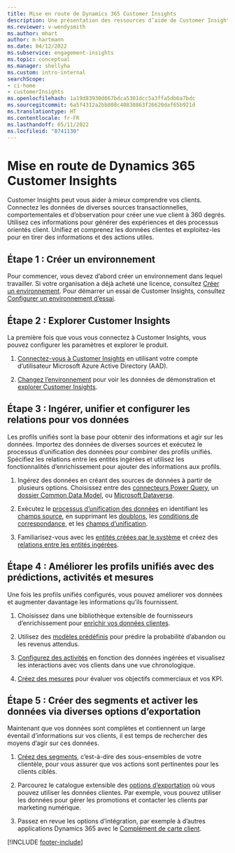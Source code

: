 ```yaml
---
title: Mise en route de Dynamics 365 Customer Insights
description: Une présentation des ressources d’aide de Customer Insights pour démarrer rapidement
ms.reviewer: v-wendysmith
ms.author: mhart
author: m-hartmann
ms.date: 04/12/2022
ms.subservice: engagement-insights
ms.topic: conceptual
ms.manager: shellyha
ms.custom: intro-internal
searchScope:
- ci-home
- customerInsights
ms.openlocfilehash: 1a19d83930d667bdca5301dcc5a3ffa5db6a7bdc
ms.sourcegitcommit: 6a5f4312a2bb808c40830863f26620daf65b921d
ms.translationtype: HT
ms.contentlocale: fr-FR
ms.lasthandoff: 05/11/2022
ms.locfileid: "8741130"
---
```

# <a name="get-started-with-dynamics-365-customer-insights"></a>Mise en route de Dynamics 365 Customer Insights

Customer Insights peut vous aider à mieux comprendre vos clients. Connectez les données de diverses sources transactionnelles, comportementales et d’observation pour créer une vue client à 360 degrés. Utilisez ces informations pour générer des expériences et des processus orientés client. Unifiez et comprenez les données clientes et exploitez-les pour en tirer des informations et des actions utiles.

## <a name="step-1-create-an-environment"></a>Étape 1 : Créer un environnement

Pour commencer, vous devez d’abord créer un environnement dans lequel travailler. Si votre organisation a déjà acheté une licence, consultez [Créer un environnement](create-environment.md). Pour démarrer un essai de Customer Insights, consultez [Configurer un environnement d’essai](trial-signup.md).

## <a name="step-2-explore-customer-insights"></a>Étape 2 : Explorer Customer Insights

La première fois que vous vous connectez à Customer Insights, vous pouvez configurer les paramètres et explorer le produit.

1. [Connectez-vous à Customer Insights](https://home.ci.ai.dynamics.com) en utilisant votre compte d’utilisateur Microsoft Azure Active Directory (AAD).

1. [Changez l’environnement](manage-environments.md#switch-environments) pour voir les données de démonstration et [explorer Customer Insights](home.md).

## <a name="step-3-ingest-unify-and-set-up-relationships-for-your-data"></a>Étape 3 : Ingérer, unifier et configurer les relations pour vos données

Les profils unifiés sont la base pour obtenir des informations et agir sur les données. Importez des données de diverses sources et exécutez le processus d’unification des données pour combiner des profils unifiés. Spécifiez les relations entre les entités ingérées et utilisez les fonctionnalités d’enrichissement pour ajouter des informations aux profils.

1. Ingérez des données en créant des sources de données à partir de plusieurs options. Choisissez entre des [connecteurs Power Query](connect-power-query.md), un [dossier Common Data Model](connect-common-data-model.md), ou [Microsoft Dataverse](connect-dataverse-managed-lake.md). 

1. Exécutez le [processus d’unification des données](data-unification.md) en identifiant les [champs source](map-entities.md), en supprimant les [doublons](remove-duplicates.md), les [conditions de correspondance](match-entities.md), et les [champs d’unification](merge-entities.md).

1. Familiarisez-vous avec les [entités créées par le système](entities.md) et créez des [relations entre les entités ingérées](relationships.md).

## <a name="step-4-enhance-unified-profiles-with-predictions-activities-and-measures"></a>Étape 4 : Améliorer les profils unifiés avec des prédictions, activités et mesures

Une fois les profils unifiés configurés, vous pouvez améliorer vos données et augmenter davantage les informations qu’ils fournissent.

1. Choisissez dans une bibliothèque extensible de fournisseurs d’enrichissement pour [enrichir vos données clientes](enrichment-hub.md).

1. Utilisez des [modèles prédéfinis](predictions-overview.md) pour prédire la probabilité d’abandon ou les revenus attendus.

1. [Configurez des activités](activities.md) en fonction des données ingérées et visualisez les interactions avec vos clients dans une vue chronologique.

1. [Créez des mesures](measures.md) pour évaluer vos objectifs commerciaux et vos KPI.

## <a name="step-5-create-segments-and-activate-data-through-various-export-options"></a>Étape 5 : Créer des segments et activer les données via diverses options d’exportation

Maintenant que vos données sont complètes et contiennent un large éventail d’informations sur vos clients, il est temps de rechercher des moyens d’agir sur ces données.

1. [Créez des segments](segments.md), c’est-à-dire des sous-ensembles de votre clientèle, pour vous assurer que vos actions sont pertinentes pour les clients ciblés.

1. Parcourez le catalogue extensible des [options d’exportation](export-destinations.md) où vous pouvez utiliser les données clientes. Par exemple, vous pouvez utiliser les données pour gérer les promotions et contacter les clients par marketing numérique.

1. Passez en revue les options d’intégration, par exemple à d’autres applications Dynamics 365 avec le [Complément de carte client](customer-card-add-in.md).  


[!INCLUDE [footer-include](includes/footer-banner.md)]
